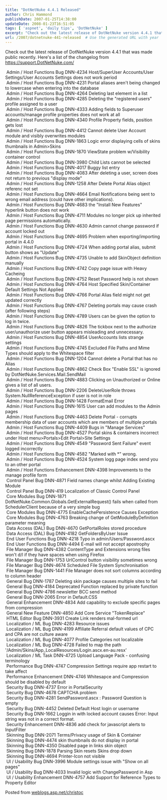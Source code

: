 ```yaml
---
title: "DotNetNuke 4.4.1 Released"
author: Chris Hammond
publishDate: 2007-01-25T14:38:00
updateDate: 2008-01-23T16:51:05
tags: [ 'aspnet', 'daily tips', 'DotNetNuke' ]
excerpt: "Check out the latest release of DotNetNuke version 4.4.1 that was made public recently. Here&#39;s a list of the changelog from https://support.DotNetNuke.com/&nbsp;Admin / Host Functions Bug DNN-4234 Host/SuperUser Accounts/User Settings/User Accounts Settings does not work period&nbsp;&nbsp; &nbsp;Admin / Host Functions Bug DNN-4231 Portal aliases aren&#39;t being changed to lowercase when entering into the database&nbsp;&nbsp; &nbsp;Admin / Host Functions Bug DNN-4264 Deleting last element in a list&nbsp;&nbsp; &nbsp;Admin / Host Functions Bug DNN-4285 Deleting the &quot;registered users&quot; profile assigned to a user&nbsp; &nbsp;Admin / Host Functions Bug DNN-4333 Adding fields to Superuser accounts/manage profile properties does not work at all&nbsp;&nbsp; &nbsp;Admin / Host Functions Bug DNN-4340 Profile Property fields, position gets lost&nbsp;&nbsp; &nbsp;Admin / Host Functions Bug DNN-4412 Cannot delete User Account module and visibly overwrites modules&nbsp;&nbsp; &nbsp;Admin / Host Functions Bug DNN-1863 Logic error displaying cells of skins thumbnails in Admin&gt;Skins&nbsp;&nbsp; &nbsp;Admin / Host Functions Bug DNN-1870 ViewState problem w/Visibility container control&nbsp;&nbsp; &nbsp;Admin / Host Functions Bug DNN-3980 Child Lists cannot be selected&nbsp;&nbsp; &nbsp;Admin / Host Functions Bug DNN-4017 Buggy list entry&nbsp;&nbsp; &nbsp;Admin / Host Functions Bug DNN-4083 After deleting a user, screen does not return to previous &quot;display mode&quot;&nbsp;&nbsp; &nbsp;Admin / Host Functions Bug DNN-1258 After Delete Portal Alias object referenc not set&nbsp;&nbsp; &nbsp;Admin / Host Functions Bug DNN-4664 Email Notifications being sent to wrong email address (could have other implications).&nbsp;&nbsp; &nbsp;Admin / Host Functions Bug DNN-4683 the &quot;Install New Features&quot; hyperlink button does not work&nbsp;&nbsp; &nbsp;Admin / Host Functions Bug DNN-4711 Modules no longer pick up inherited page permissions automatically.&nbsp;&nbsp; &nbsp;Admin / Host Functions Bug DNN-4630 Admin cannot change password if account locked out&nbsp;&nbsp; &nbsp;Admin / Host Functions Bug DNN-4695 Problem when exporting/importing portal in 4.4.0&nbsp;&nbsp; &nbsp;Admin / Host Functions Bug DNN-4724 When adding portal alias, submit button shows as &quot;Update&quot;&nbsp;&nbsp; &nbsp;Admin / Host Functions Bug DNN-4735 Unable to add SkinObject definition manually&nbsp;&nbsp; &nbsp;Admin / Host Functions Bug DNN-4742 Copy page issue with Heavy Cacheing&nbsp;&nbsp; &nbsp;Admin / Host Functions Bug DNN-4752 Reset Password help is not shown&nbsp;&nbsp; &nbsp;Admin / Host Functions Bug DNN-4764 Host Specified Skin/Container Default Settings Not Applied&nbsp;&nbsp; &nbsp;Admin / Host Functions Bug DNN-4766 Portal Alias field might not get updated correctly&nbsp;&nbsp; &nbsp;Admin / Host Functions Bug DNN-4767 Deleting portals may cause crash (after following steps)&nbsp;&nbsp; &nbsp;Admin / Host Functions Bug DNN-4789 Users can be given the option to log in twice.&nbsp;&nbsp; &nbsp;Admin / Host Functions Bug DNN-4826 The tickbox next to the authorize user/unauthorize user button appears misleading and unnecessary.&nbsp;&nbsp; &nbsp;Admin / Host Functions Bug DNN-4854 UserAccounts lists strange settings&nbsp;&nbsp; &nbsp;Admin / Host Functions Bug DNN-4745 Excluded File Paths and Mime Types should apply to the Whitespace filter&nbsp;&nbsp; &nbsp;Admin / Host Functions Bug DNN-1204 Cannot delete a Portal that has no Alias&nbsp;&nbsp; &nbsp;Admin / Host Functions Bug DNN-4862 Check Box &quot;Enable SSL&quot; is ignored by DotNetNuke.Services.Mail.SendMail&nbsp;&nbsp; &nbsp;Admin / Host Functions Bug DNN-4883 Clicking on Unauthorized or Online gives a list of all users.&nbsp;&nbsp; &nbsp;Admin / Host Functions Bug DNN-2206 DeleteUserRole throws System.NullReferenceException if user is not in role&nbsp;&nbsp; &nbsp;Admin / Host Functions Bug DNN-1428 FormatEmail Error&nbsp;&nbsp; &nbsp;Admin / Host Functions Bug DNN-1615 User..."
url: /2007/dotnetnuke-441-released  # Use the generated URL with year
---
```

<p>Check out the latest release of DotNetNuke version 4.4.1 that was made public recently. Here&#39;s a list of the changelog from <a href="https://support.dotnetnuke.com/">https://support.DotNetNuke.com/</a></p><p>&nbsp;Admin / Host Functions Bug DNN-4234 Host/SuperUser Accounts/User Settings/User Accounts Settings does not work period&nbsp;&nbsp; <br />&nbsp;Admin / Host Functions Bug DNN-4231 Portal aliases aren&#39;t being changed to lowercase when entering into the database&nbsp;&nbsp; <br />&nbsp;Admin / Host Functions Bug DNN-4264 Deleting last element in a list&nbsp;&nbsp; <br />&nbsp;Admin / Host Functions Bug DNN-4285 Deleting the &quot;registered users&quot; profile assigned to a user&nbsp; <br />&nbsp;Admin / Host Functions Bug DNN-4333 Adding fields to Superuser accounts/manage profile properties does not work at all&nbsp;&nbsp; <br />&nbsp;Admin / Host Functions Bug DNN-4340 Profile Property fields, position gets lost&nbsp;&nbsp; <br />&nbsp;Admin / Host Functions Bug DNN-4412 Cannot delete User Account module and visibly overwrites modules&nbsp;&nbsp; <br />&nbsp;Admin / Host Functions Bug DNN-1863 Logic error displaying cells of skins thumbnails in Admin&gt;Skins&nbsp;&nbsp; <br />&nbsp;Admin / Host Functions Bug DNN-1870 ViewState problem w/Visibility container control&nbsp;&nbsp; <br />&nbsp;Admin / Host Functions Bug DNN-3980 Child Lists cannot be selected&nbsp;&nbsp; <br />&nbsp;Admin / Host Functions Bug DNN-4017 Buggy list entry&nbsp;&nbsp; <br />&nbsp;Admin / Host Functions Bug DNN-4083 After deleting a user, screen does not return to previous &quot;display mode&quot;&nbsp;&nbsp; <br />&nbsp;Admin / Host Functions Bug DNN-1258 After Delete Portal Alias object referenc not set&nbsp;&nbsp; <br />&nbsp;Admin / Host Functions Bug DNN-4664 Email Notifications being sent to wrong email address (could have other implications).&nbsp;&nbsp; <br />&nbsp;Admin / Host Functions Bug DNN-4683 the &quot;Install New Features&quot; hyperlink button does not work&nbsp;&nbsp; <br />&nbsp;Admin / Host Functions Bug DNN-4711 Modules no longer pick up inherited page permissions automatically.&nbsp;&nbsp; <br />&nbsp;Admin / Host Functions Bug DNN-4630 Admin cannot change password if account locked out&nbsp;&nbsp; <br />&nbsp;Admin / Host Functions Bug DNN-4695 Problem when exporting/importing portal in 4.4.0&nbsp;&nbsp; <br />&nbsp;Admin / Host Functions Bug DNN-4724 When adding portal alias, submit button shows as &quot;Update&quot;&nbsp;&nbsp; <br />&nbsp;Admin / Host Functions Bug DNN-4735 Unable to add SkinObject definition manually&nbsp;&nbsp; <br />&nbsp;Admin / Host Functions Bug DNN-4742 Copy page issue with Heavy Cacheing&nbsp;&nbsp; <br />&nbsp;Admin / Host Functions Bug DNN-4752 Reset Password help is not shown&nbsp;&nbsp; <br />&nbsp;Admin / Host Functions Bug DNN-4764 Host Specified Skin/Container Default Settings Not Applied&nbsp;&nbsp; <br />&nbsp;Admin / Host Functions Bug DNN-4766 Portal Alias field might not get updated correctly&nbsp;&nbsp; <br />&nbsp;Admin / Host Functions Bug DNN-4767 Deleting portals may cause crash (after following steps)&nbsp;&nbsp; <br />&nbsp;Admin / Host Functions Bug DNN-4789 Users can be given the option to log in twice.&nbsp;&nbsp; <br />&nbsp;Admin / Host Functions Bug DNN-4826 The tickbox next to the authorize user/unauthorize user button appears misleading and unnecessary.&nbsp;&nbsp; <br />&nbsp;Admin / Host Functions Bug DNN-4854 UserAccounts lists strange settings&nbsp;&nbsp; <br />&nbsp;Admin / Host Functions Bug DNN-4745 Excluded File Paths and Mime Types should apply to the Whitespace filter&nbsp;&nbsp; <br />&nbsp;Admin / Host Functions Bug DNN-1204 Cannot delete a Portal that has no Alias&nbsp;&nbsp; <br />&nbsp;Admin / Host Functions Bug DNN-4862 Check Box &quot;Enable SSL&quot; is ignored by DotNetNuke.Services.Mail.SendMail&nbsp;&nbsp; <br />&nbsp;Admin / Host Functions Bug DNN-4883 Clicking on Unauthorized or Online gives a list of all users.&nbsp;&nbsp; <br />&nbsp;Admin / Host Functions Bug DNN-2206 DeleteUserRole throws System.NullReferenceException if user is not in role&nbsp;&nbsp; <br />&nbsp;Admin / Host Functions Bug DNN-1428 FormatEmail Error&nbsp;&nbsp; <br />&nbsp;Admin / Host Functions Bug DNN-1615 User can add modules to the Admin pages&nbsp; <br />&nbsp;Admin / Host Functions Bug DNN-4463 Delete Portal - corrupts membership data of user accounts which are members of multiple portals&nbsp;&nbsp; <br />&nbsp;Admin / Host Functions Bug DNN-4409 Bugs in &quot;Manage Services&quot;&nbsp;&nbsp; <br />&nbsp;Admin / Host Functions Bug DNN-4527 Portal skins &amp; containers incorrect under Host menu&gt;Portals&gt;Edit Portal&gt;Site Settings&nbsp;&nbsp; <br />&nbsp;Admin / Host Functions Bug DNN-4549 &quot;Password Sent Failure&quot; event logged incorrectly&nbsp;&nbsp; <br />&nbsp;Admin / Host Functions Bug DNN-4582 &quot;Marked with *&quot; wrong.&nbsp;&nbsp; <br />&nbsp;Admin / Host Functions Bug DNN-4524 System logg page index send you to an other portal&nbsp;&nbsp; <br />&nbsp;Admin / Host Functions Enhancement DNN-4398 Improvements to the manage profile form&nbsp;&nbsp; <br />&nbsp;Control Panel Bug DNN-4871 Field names change whilst Adding Existing Module&nbsp;&nbsp; <br />&nbsp;Control Panel Bug DNN-419 Localization of Classic Control Panel&nbsp;&nbsp; <br />&nbsp;Core Modules Bug DNN-1871 DotNetNuke.Common.Globals.GetExternalRequest() fails when called from SchedulerClient because of a very simple bug&nbsp; <br />&nbsp;Core Modules Bug DNN-4775 EnableCachePersistence Causes Exception&nbsp;&nbsp; <br />&nbsp;Core Modules Bug DNN-4763 Breaking change of GetModuleByDefinition parameter meaning&nbsp;&nbsp; <br />&nbsp;Data Access (DAL) Bug DNN-4670 GetPortalRoles stored procedure&nbsp;&nbsp; <br />&nbsp;Data Access (DAL) Bug DNN-4182 GetFoldersByUser Issue&nbsp;&nbsp; <br />&nbsp;End User Functions Bug DNN-4218 Typo in admin/Users/Password.ascx&nbsp;&nbsp; <br />&nbsp;End User Functions Bug DNN-4494 E-mail will not accept apostrophy&nbsp;&nbsp; <br />&nbsp;File Manager Bug DNN-4382 ContentType and Extensions wrong files won&#39;t d/l if they have spaces when using Firefox&nbsp;&nbsp; <br />&nbsp;File Manager Bug DNN-1753 UrlControl button visibility sometimes wrong&nbsp; <br />&nbsp;File Manager Bug DNN-4674 Scheduled File System Synchronisation&nbsp;&nbsp; <br />&nbsp;File Manager Bug DNN-1441 File Manager does not sort columns according to column header&nbsp;&nbsp; <br />&nbsp;General Bug DNN-1787 Deleting skin package causes multiple sites to fail&nbsp;&nbsp; <br />&nbsp;General Bug DNN-4184 Deprecated Function replaced by private function&nbsp;&nbsp; <br />&nbsp;General Bug DNN-4786 newsletter BCC send method&nbsp; <br />&nbsp;General Bug DNN-2065 Error in Default.CSS&nbsp;&nbsp; <br />&nbsp;General Enhancement DNN-4834 Add capability to exclude specific pages from compression&nbsp;&nbsp; <br />&nbsp;General New Feature DNN-4850 Add Core Service &quot;TokenReplace&quot;&nbsp;&nbsp; <br />&nbsp;HTML Editor Bug DNN-3931 Create Link renders mal-formed url&nbsp;&nbsp; <br />&nbsp;Localization / ML Bug DNN-4283 Resource issues&nbsp;&nbsp; <br />&nbsp;Localization / ML Bug DNN-4199 Affiliate Referral default values of CPC and CPA are not culture aware&nbsp;&nbsp; <br />&nbsp;Localization / ML Bug DNN-4077 Profile Categories not localizable&nbsp;&nbsp; <br />&nbsp;Localization / ML Bug DNN-4728 Failed to map the path &#39;/Admin/Skins/App_LocalResources/Login.ascx.en-au.resx&#39;&nbsp;&nbsp; <br />&nbsp;Localization / ML Task DNN-4725 Upload Language Pack - confusing terminology&nbsp;&nbsp; <br />&nbsp;Performance Bug DNN-4747 Compression Settings require app restart to take affect&nbsp;&nbsp; <br />&nbsp;Performance Enhancement DNN-4746 Whitesapce and Compression should be disabled by default&nbsp;&nbsp; <br />&nbsp;Security Bug DNN-4737 Error in PortalSecurity&nbsp;&nbsp; <br />&nbsp;Security Bug DNN-4678 CAPTCHA problem&nbsp;&nbsp; <br />&nbsp;Security Bug DNN-4281 SendPassword.ascx : Password Question is empty&nbsp;&nbsp; <br />&nbsp;Security Bug DNN-4452 Deleted Default Host login or username&nbsp;&nbsp; <br />&nbsp;Security Bug DNN-1662 Loggin in with locked account causes Error: Input string was not in a correct format.&nbsp;&nbsp; <br />&nbsp;Security Enhancement DNN-4836 add check for javascript alerts to InputFilter&nbsp;&nbsp; <br />&nbsp;Skinning Bug DNN-2071 Terms/Privacy usage of Skin &amp; Container&nbsp;&nbsp; <br />&nbsp;Skinning Bug DNN-4474 skin thumbnails do not display in portal&nbsp;&nbsp; <br />&nbsp;Skinning Bug DNN-4350 Disabled page in links skin object&nbsp;&nbsp; <br />&nbsp;Skinning Bug DNN-1878 Parsing Skin resets Skins drop down&nbsp;&nbsp; <br />&nbsp;Skinning Bug DNN-4694 Printer-Icon not visible&nbsp;&nbsp; <br />&nbsp;UI / Usability Bug DNN-3996 Module settings issue with &quot;Show on all pages&quot;&nbsp;&nbsp; <br />&nbsp;UI / Usability Bug DNN-4033 Invalid logic with ChangePassword in Asp&nbsp;&nbsp; <br />&nbsp;UI / Usability Enhancement DNN-4757 Add Support for Reference Types to Property Editor&nbsp;&nbsp; <br /></p> Posted from <A href="https://weblogs.asp.net/christoc/">weblogs.asp.net/christoc</a>
